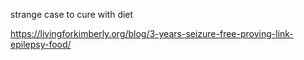 strange case to cure with diet

https://livingforkimberly.org/blog/3-years-seizure-free-proving-link-epilepsy-food/